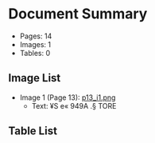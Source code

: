# Document Summary

- Pages: 14
- Images: 1
- Tables: 0

## Image List

- Image 1 (Page 13): [p13_i1.png](pdf_images/p13_i1.png)
  - Text: ¥S e« 949A .§ TORE

## Table List

